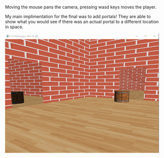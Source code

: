 
Moving the mouse pans the camera,
pressing wasd keys moves the player.

My main implimentation for the final was to 
add portals! They are able to show what you 
would see if there was an actual portal to a 
different location in space.

<img src="Capture.PNG"
     alt=""
     style="float: left; margin-right: 10px;" />

     
     [![Watch the video](Capture2.PNG)](https://youtu.be/rDVx1Ql6K8Q)
